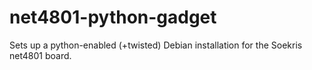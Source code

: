 net4801-python-gadget
=====================

Sets up a python-enabled (+twisted) Debian installation for the Soekris net4801 board.

